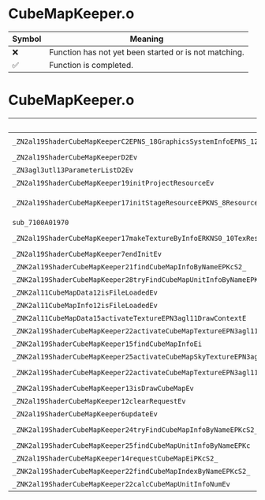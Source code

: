 # CubeMapKeeper.o
| Symbol | Meaning 
| ------------- | ------------- 
| :x: | Function has not yet been started or is not matching. 
| :white_check_mark: | Function is completed. 


# CubeMapKeeper.o
| Symbol (Demangled) | Symbol (Mangled) | Decompiled? |
| ------------- |  ------------- | ------------- |
| `_ZN2al19ShaderCubeMapKeeperC2EPNS_18GraphicsSystemInfoEPNS_12PlayerHolderE` | `al::ShaderCubeMapKeeper::ShaderCubeMapKeeper(al::GraphicsSystemInfo *,al::PlayerHolder *)` | :white_check_mark: |
| `_ZN2al19ShaderCubeMapKeeperD2Ev` | `al::ShaderCubeMapKeeper::~ShaderCubeMapKeeper()` | :white_check_mark: |
| `_ZN3agl3utl13ParameterListD2Ev` | `agl::utl::ParameterList::~ParameterList()` | :white_check_mark: |
| `_ZN2al19ShaderCubeMapKeeper19initProjectResourceEv` | `al::ShaderCubeMapKeeper::initProjectResource(void)` | :white_check_mark: |
| `_ZN2al19ShaderCubeMapKeeper17initStageResourceEPKNS_8ResourceEPKcS5_PKNS_15AreaObjDirectorEPKNS_15ExecuteDirectorEPNS_15SceneCameraInfoEPNS_12EffectSystemEPNS_11SkyDirectorE` | `al::ShaderCubeMapKeeper::initStageResource(al::Resource const*,char const*,char const*,al::AreaObjDirector const*,al::ExecuteDirector const*,al::SceneCameraInfo *,al::EffectSystem *,al::SkyDirector *)` | :white_check_mark: |
| `sub_7100A01970` | `` | :white_check_mark: |
| `_ZN2al19ShaderCubeMapKeeper17makeTextureByInfoERKNS0_10TexResInfoEPKcS5_S5_` | `al::ShaderCubeMapKeeper::makeTextureByInfo(al::ShaderCubeMapKeeper::TexResInfo const&,char const*,char const*,char const*)` | :white_check_mark: |
| `_ZN2al19ShaderCubeMapKeeper7endInitEv` | `al::ShaderCubeMapKeeper::endInit(void)` | :white_check_mark: |
| `_ZNK2al19ShaderCubeMapKeeper21findCubeMapInfoByNameEPKcS2_` | `al::ShaderCubeMapKeeper::findCubeMapInfoByName(char const*,char const*)const` | :white_check_mark: |
| `_ZNK2al19ShaderCubeMapKeeper28tryFindCubeMapUnitInfoByNameEPKc` | `al::ShaderCubeMapKeeper::tryFindCubeMapUnitInfoByName(char const*)const` | :white_check_mark: |
| `_ZNK2al11CubeMapData12isFileLoadedEv` | `al::CubeMapData::isFileLoaded(void)const` | :white_check_mark: |
| `_ZNK2al11CubeMapInfo12isFileLoadedEv` | `al::CubeMapInfo::isFileLoaded(void)const` | :white_check_mark: |
| `_ZNK2al11CubeMapData15activateTextureEPN3agl11DrawContextE` | `al::CubeMapData::activateTexture(agl::DrawContext *)const` | :white_check_mark: |
| `_ZNK2al19ShaderCubeMapKeeper22activateCubeMapTextureEPN3agl11DrawContextEi` | `al::ShaderCubeMapKeeper::activateCubeMapTexture(agl::DrawContext *,int)const` | :white_check_mark: |
| `_ZNK2al19ShaderCubeMapKeeper15findCubeMapInfoEi` | `al::ShaderCubeMapKeeper::findCubeMapInfo(int)const` | :white_check_mark: |
| `_ZNK2al19ShaderCubeMapKeeper25activateCubeMapSkyTextureEPN3agl11DrawContextE` | `al::ShaderCubeMapKeeper::activateCubeMapSkyTexture(agl::DrawContext *)const` | :white_check_mark: |
| `_ZNK2al19ShaderCubeMapKeeper22activateCubeMapTextureEPN3agl11DrawContextEPKc` | `al::ShaderCubeMapKeeper::activateCubeMapTexture(agl::DrawContext *,char const*)const` | :white_check_mark: |
| `_ZNK2al19ShaderCubeMapKeeper13isDrawCubeMapEv` | `al::ShaderCubeMapKeeper::isDrawCubeMap(void)const` | :white_check_mark: |
| `_ZN2al19ShaderCubeMapKeeper12clearRequestEv` | `al::ShaderCubeMapKeeper::clearRequest(void)` | :white_check_mark: |
| `_ZN2al19ShaderCubeMapKeeper6updateEv` | `al::ShaderCubeMapKeeper::update(void)` | :white_check_mark: |
| `_ZNK2al19ShaderCubeMapKeeper24tryFindCubeMapInfoByNameEPKcS2_` | `al::ShaderCubeMapKeeper::tryFindCubeMapInfoByName(char const*,char const*)const` | :white_check_mark: |
| `_ZNK2al19ShaderCubeMapKeeper25findCubeMapUnitInfoByNameEPKc` | `al::ShaderCubeMapKeeper::findCubeMapUnitInfoByName(char const*)const` | :white_check_mark: |
| `_ZN2al19ShaderCubeMapKeeper14requestCubeMapEiPKcS2_` | `al::ShaderCubeMapKeeper::requestCubeMap(int,char const*,char const*)` | :white_check_mark: |
| `_ZNK2al19ShaderCubeMapKeeper22findCubeMapIndexByNameEPKcS2_` | `al::ShaderCubeMapKeeper::findCubeMapIndexByName(char const*,char const*)const` | :white_check_mark: |
| `_ZNK2al19ShaderCubeMapKeeper22calcCubeMapUnitInfoNumEv` | `al::ShaderCubeMapKeeper::calcCubeMapUnitInfoNum(void)const` | :white_check_mark: |

